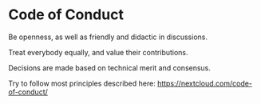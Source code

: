 <!--
  - SPDX-FileCopyrightText: 2020 Nextcloud GmbH and Nextcloud contributors
  - SPDX-License-Identifier: CC0-1.0
-->
# Code of Conduct

Be openness, as well as friendly and didactic in discussions.

Treat everybody equally, and value their contributions.

Decisions are made based on technical merit and consensus.

Try to follow most principles described here: https://nextcloud.com/code-of-conduct/
